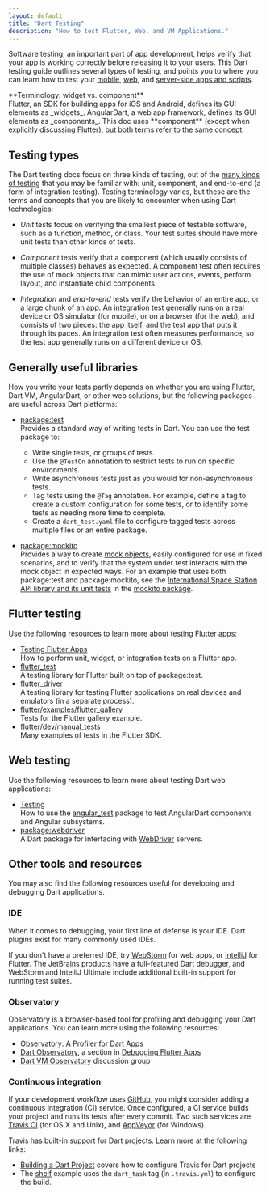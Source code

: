 ```yaml
---
layout: default
title: "Dart Testing"
description: "How to test Flutter, Web, and VM Applications."
---
```


Software testing, an important part of app development, helps verify that
your app is working correctly before releasing it to your users.
This Dart testing guide outlines several types of testing, and points
you to where you can learn how to test your
[mobile](https://flutter.io/), [web](https://webdev.dartlang.org/),
and [server-side apps and scripts](/dart-vm).

<aside class="alert alert-info" markdown="1">
**Terminology: widget vs. component**<br>
Flutter, an SDK for building apps for iOS and Android, defines its
GUI elements as _widgets_. AngularDart, a web app framework,
defines its GUI elements as _components_.
This doc uses **component** (except when explicitly discussing Flutter),
but both terms refer to the same concept.
</aside>

## Testing types

The Dart testing docs focus on three kinds of testing, out of the
[many kinds of testing](https://en.wikipedia.org/wiki/Software_testing)
that you may be familiar with: unit, component, and end-to-end
(a form of integration testing). Testing terminology varies,
but these are the terms and concepts that you are likely to
encounter when using Dart technologies:

* _Unit_ tests focus on verifying the smallest piece of testable
  software, such as a function, method, or class. Your test suites
  should have more unit tests than other kinds of tests.

* _Component_ tests verify that a component (which
  usually consists of multiple classes) behaves as expected.
  A component test often requires the use of mock objects
  that can mimic user actions, events, perform layout,
  and instantiate child components.

* _Integration_ and _end-to-end_ tests verify the behavior of
  an entire app, or a large chunk of an app. An integration test
  generally runs on a real device or OS simulator (for mobile),
  or on a browser (for the web), and consists of two pieces:
  the app itself, and the test app that puts
  it through its paces. An integration test often measures performance,
  so the test app generally runs on a different device or OS.

## Generally useful libraries

How you write your tests partly depends on whether you are using Flutter,
Dart VM, AngularDart, or other web solutions, but the following packages
are useful across Dart platforms:

* [package:test](https://pub.dartlang.org/packages/test)<br>
  Provides a standard way of writing tests in Dart. You can use the test
  package to:
    * Write single tests, or groups of tests.
    * Use the `@TestOn` annotation to restrict tests to run on
      specific environments.
    * Write asynchronous tests just as you would for non-asynchronous
      tests.
    * Tag tests using the `@Tag` annotation. For example, define a tag to
      create a custom configuration for some tests, or to identify some tests
      as needing more time to complete.
    * Create a `dart_test.yaml` file to configure tagged tests across
      multiple files or an entire package.


* [package:mockito](https://pub.dartlang.org/packages/mockito)<br>
  Provides a way to create
  [mock objects,](https://en.wikipedia.org/wiki/Mock_object)
  easily configured for use in fixed scenarios, and to verify
  that the system under test interacts with the mock object in
  expected ways.
  For an example that uses both package:test and package:mockito,
  see the [International Space Station API library and its unit
  tests](https://github.com/dart-lang/mockito/tree/master/test/example/iss)
  in the [mockito package](https://github.com/dart-lang/mockito).

## Flutter testing

Use the following resources to learn more about testing Flutter apps:

* [Testing Flutter Apps](https://flutter.io/testing/)<br>
  How to perform unit, widget, or integration tests on a Flutter app.
* [flutter_test](https://docs.flutter.io/flutter/flutter_test/flutter_test-library.html)<br>
  A testing library for Flutter built on top of package:test.
* [flutter_driver](https://docs.flutter.io/flutter/flutter_driver/flutter_driver-library.html)<br>
  A testing library for testing Flutter applications on real devices and
  emulators (in a separate process).
* [flutter/examples/flutter_gallery](https://github.com/flutter/flutter/tree/master/examples/flutter_gallery)<br>
  Tests for the Flutter gallery example.
* [flutter/dev/manual_tests](https://github.com/flutter/flutter/tree/master/dev/manual_tests)<br>
  Many examples of tests in the Flutter SDK.

## Web testing

Use the following resources to learn more about testing Dart web
applications:

* [Testing](https://webdev.dartlang.org/angular/guide/testing)<br>
  How to use the [angular_test](https://pub.dartlang.org/packages/angular_test)
  package to test AngularDart components and Angular subsystems.
  <!-- More pages are coming! -->
* [package:webdriver](https://pub.dartlang.org/packages/webdriver)<br>
  A Dart package for interfacing with
  [WebDriver](https://www.w3.org/TR/webdriver/) servers.

## Other tools and resources

You may also find the following resources useful for developing and
debugging Dart applications.

### IDE

When it comes to debugging, your first line of defense is your IDE.
Dart plugins exist for many commonly used IDEs.

If you don't have a preferred IDE, try
[WebStorm](https://webdev.dartlang.org/tools/webstorm) for web apps, or
[IntelliJ](https://www.dartlang.org/tools/jetbrains-plugin) for Flutter.
The JetBrains products have a full-featured Dart debugger, and WebStorm and
IntelliJ Ultimate include additional built-in support for running test suites.

### Observatory

Observatory is a browser-based tool for profiling and debugging your
Dart applications. You can learn more using the following resources:

* [Observatory: A Profiler for Dart
  Apps](https://dart-lang.github.io/observatory/)
* [Dart
  Observatory](https://flutter.io/debugging/#dart-observatory-statement-level-single-stepping-debugger-and-profiler),
  a section in [Debugging Flutter Apps](https://flutter.io/debugging/)
* [Dart VM
  Observatory](https://groups.google.com/a/dartlang.org/forum/#!forum/observatory-discuss)
  discussion group

### Continuous integration

If your development workflow uses [GitHub](https://github.com/),
you might consider adding a continuous integration (CI) service.
Once configured, a CI service builds your project
and runs its tests after every commit. Two such services are
[Travis CI](https://travis-ci.org/) (for OS X and Unix), and
[AppVeyor](https://www.appveyor.com/) (for Windows).

Travis has built-in support for Dart projects.
Learn more at the following links:

* [Building a Dart Project](https://docs.travis-ci.com/user/languages/dart)
  covers how to configure Travis for Dart projects
* The [shelf](https://github.com/dart-lang/shelf/blob/master/.travis.yml)
  example uses the `dart_task` tag (in `.travis.yml`) to configure
  the build.
